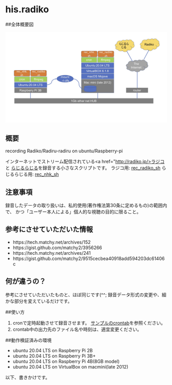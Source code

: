 # his.radiko
##全体概要図
<p align="center">
	<img src="./rec_radio.jpg" width="%" />
</p>

## 概要
recording Radiko/Radiru-radiru on ubuntu/Raspberry-pi

インターネットでストリーム配信されている<a href="http://radiko.jp/>ラジコ</a>と
  <a href="https://www.nhk.or.jp/radio/">らじるらじる</a>を録音する小さなスクリプトです。
  ラジコ用: <a href="./rec_radiko.sh">rec_radiko_sh</a>
  らじるらじる用: <a href="./rec_nhk.sh">rec_nhk_sh</a>
  
## 注意事項
録音したデータの取り扱いは、私的使用(著作権法第30条に定めるもの)の範囲内で、
かつ「ユーザー本人による」個人的な視聴の目的に限ること。

## 参考にさせていただいた情報
<ul>
  <li>https://tech.matchy.net/archives/152</li>
  <li>https://gist.github.com/matchy2/3956266</li>
  <li>https://tech.matchy.net/archives/241</li>
  <li>https://gist.github.com/matchy2/9515cecbea40918add594203dc61406c</li>
</ul>

## 何が違うの？
参考にさせていただいたものと、ほぼ同じです(^^;
録音データ形式の変更や、細かな部分を変えているだけです。

##使い方
<ol>
	<li>cronで定時起動させて録音させます。
		<a href="./crontab-l.sample">サンプルのcrontab</a>を参照ください。</li>
	<li>crontab中の出力先のファイル名や時刻は、適宜変更ください。</li>
</ol>		 

##動作検証済みの環境
<ul>
	<li>ubuntu 20.04 LTS on Raspberry Pi 2B</li>
	<li>ubuntu 20.04 LTS on Raspberry Pi 3B+</li>
	<li>ubuntu 20.04 LTS on Raspberry Pi 4B(8GB model)</li>
	<li>ubuntu 20.04 LTS on VirtualBox on macmini(late 2012)</li>
</ul>
		
以下、書きかけです。
